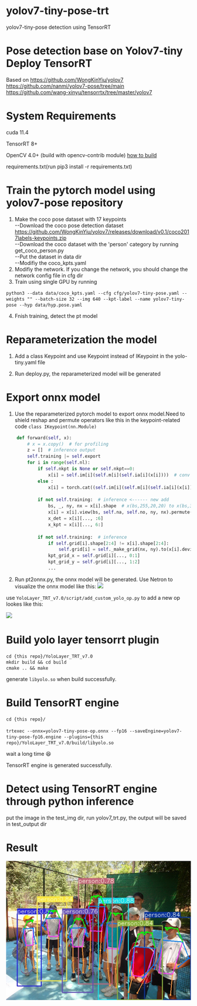 # yolov7-tiny-pose-trt
yolov7-tiny-pose detection using TensorRT


# Pose detection base on Yolov7-tiny Deploy TensorRT
Based on https://github.com/WongKinYiu/yolov7  
https://github.com/nanmi/yolov7-pose/tree/main  
https://github.com/wang-xinyu/tensorrtx/tree/master/yolov7  

# System Requirements

cuda 11.4

TensorRT 8+

OpenCV 4.0+ (build with opencv-contrib module) [how to build](https://gist.github.com/nanmi/c5cc1753ed98d7e3482031fc379a3f3d#%E6%BA%90%E7%A0%81%E7%BC%96%E8%AF%91gpu%E7%89%88opencv)

requirements.txt(run pip3 install -r requirements.txt)

# Train the pytorch model using yolov7-pose repository

1. Make the coco pose dataset with 17 keypoints  
--Download the coco pose detection dataset https://github.com/WongKinYiu/yolov7/releases/download/v0.1/coco2017labels-keypoints.zip  
--Download the coco dataset with the 'person' category by running get_coco_person.py  
--Put the dataset in data dir  
--Modifiy the coco_kpts.yaml  
2. Modifiy the network. If you change the network, you should change the network config file in cfg dir  
3. Train using single GPU by running  
```shell
python3 --data data/coco_kpts.yaml --cfg cfg/yolov7-tiny-pose.yaml --weights "" --batch-size 32 --img 640 --kpt-label --name yolov7-tiny-pose --hyp data/hyp.pose.yaml  
```
4. Fnish training, detect the pt model  

# Reparameterization the model

1. Add a class Keypoint and use Keypoint instead of IKeypoint in the yolo-tiny.yaml file  

2. Run deploy.py, the reparameterized model will be generated  

# Export onnx model  

1. Use the reparameterized pytorch model to export onnx model.Need to shield reshap and permute operators like this in the keypoint-related code `class IKeypoint(nn.Module)`
```python
    def forward(self, x):
        # x = x.copy()  # for profiling
        z = []  # inference output
        self.training |= self.export
        for i in range(self.nl):
            if self.nkpt is None or self.nkpt==0:
                x[i] = self.im[i](self.m[i](self.ia[i](x[i])))  # conv
            else :
                x[i] = torch.cat((self.im[i](self.m[i](self.ia[i](x[i]))), self.m_kpt[i](x[i])), axis=1)

            if not self.training:  # inference <------ new add
                bs, _, ny, nx = x[i].shape  # x(bs,255,20,20) to x(bs,3,20,20,85)
                x[i] = x[i].view(bs, self.na, self.no, ny, nx).permute(0, 1, 3, 4, 2).contiguous()
                x_det = x[i][..., :6]
                x_kpt = x[i][..., 6:]

            if not self.training:  # inference
                if self.grid[i].shape[2:4] != x[i].shape[2:4]:
                    self.grid[i] = self._make_grid(nx, ny).to(x[i].device)
                kpt_grid_x = self.grid[i][..., 0:1]
                kpt_grid_y = self.grid[i][..., 1:2]
                ...
```

2. Run pt2onnx.py, the onnx model will be generated. Use Netron to visualize the onnx model like this:
![](assets/1.jpg) 

use `YoloLayer_TRT_v7.0/script/add_custom_yolo_op.py` to add a new op lookes like this:

![](assets/2.jpg) 

# Build yolo layer tensorrt plugin

```shell
cd {this repo}/YoloLayer_TRT_v7.0
mkdir build && cd build
cmake .. && make
```
generate `libyolo.so` when build successfully.

# Build TensorRT engine

```shell
cd {this repo}/

trtexec --onnx=yolov7-tiny-pose-op.onnx --fp16 --saveEngine=yolov7-tiny-pose-fp16.engine --plugins={this repo}/YoloLayer_TRT_v7.0/build/libyolo.so
```

wait a long time :satisfied:

TensorRT engine is generated successfully.


# Detect using TensorRT engine through python inference 

put the image in the test_img dir, run yolov7_trt.py, the output will be saved in test_output dir

# Result
![](assets/person.jpg)

